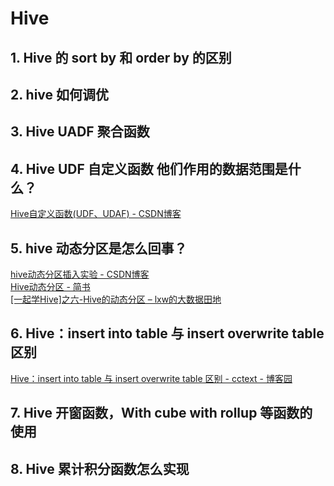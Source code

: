 # Hive

## 1. Hive 的 sort by 和 order by 的区别

## 2. hive 如何调优

## 3. Hive UADF 聚合函数

## 4. Hive UDF 自定义函数  他们作用的数据范围是什么？

[Hive自定义函数\(UDF、UDAF\) - CSDN博客](https://blog.csdn.net/scgaliguodong123_/article/details/46993005)

## 5. hive 动态分区是怎么回事？

[hive动态分区插入实验 - CSDN博客](https://blog.csdn.net/wzy0623/article/details/50817883)  
[Hive动态分区 - 简书](https://www.jianshu.com/p/e7debf0980e3)  
[\[一起学Hive\]之六-Hive的动态分区 – lxw的大数据田地](http://lxw1234.com/archives/2015/06/286.htm)

## 6. Hive：insert into table 与 insert overwrite table 区别

[Hive：insert into table 与 insert overwrite table 区别 - cctext - 博客园](https://www.cnblogs.com/yy3b2007com/p/7054128.html)


## 7. Hive 开窗函数，With cube with rollup 等函数的使用


## 8. Hive 累计积分函数怎么实现

